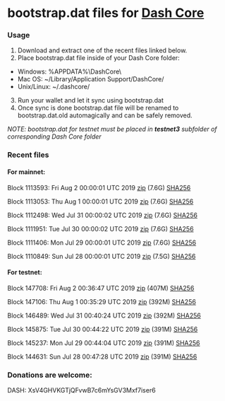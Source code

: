 # bootstrap.dat files for [Dash Core](https://www.dash.org)

### Usage

1. Download and extract one of the recent files linked below.
2. Place bootstrap.dat file inside of your Dash Core folder:
 - Windows: %APPDATA%\DashCore\
 - Mac OS: ~/Library/Application Support/DashCore/
 - Unix/Linux: ~/.dashcore/
3. Run your wallet and let it sync using bootstrap.dat
4. Once sync is done bootstrap.dat file will be renamed to bootstrap.dat.old automagically and can be safely removed.

_NOTE: bootstrap.dat for testnet must be placed in **testnet3** subfolder of corresponding Dash Core folder_

### Recent files

#### For mainnet:

Block 1113593: Fri Aug  2 00:00:01 UTC 2019 [zip](https://dash-bootstrap.ams3.digitaloceanspaces.com/mainnet/2019-08-02/bootstrap.dat.zip) (7.6G) [SHA256](https://dash-bootstrap.ams3.digitaloceanspaces.com/mainnet/2019-08-02/sha256.txt)

Block 1113053: Thu Aug  1 00:00:01 UTC 2019 [zip](https://dash-bootstrap.ams3.digitaloceanspaces.com/mainnet/2019-08-01/bootstrap.dat.zip) (7.6G) [SHA256](https://dash-bootstrap.ams3.digitaloceanspaces.com/mainnet/2019-08-01/sha256.txt)

Block 1112498: Wed Jul 31 00:00:02 UTC 2019 [zip](https://dash-bootstrap.ams3.digitaloceanspaces.com/mainnet/2019-07-31/bootstrap.dat.zip) (7.6G) [SHA256](https://dash-bootstrap.ams3.digitaloceanspaces.com/mainnet/2019-07-31/sha256.txt)

Block 1111951: Tue Jul 30 00:00:02 UTC 2019 [zip](https://dash-bootstrap.ams3.digitaloceanspaces.com/mainnet/2019-07-30/bootstrap.dat.zip) (7.6G) [SHA256](https://dash-bootstrap.ams3.digitaloceanspaces.com/mainnet/2019-07-30/sha256.txt)

Block 1111406: Mon Jul 29 00:00:01 UTC 2019 [zip](https://dash-bootstrap.ams3.digitaloceanspaces.com/mainnet/2019-07-29/bootstrap.dat.zip) (7.6G) [SHA256](https://dash-bootstrap.ams3.digitaloceanspaces.com/mainnet/2019-07-29/sha256.txt)

Block 1110849: Sun Jul 28 00:00:01 UTC 2019 [zip](https://dash-bootstrap.ams3.digitaloceanspaces.com/mainnet/2019-07-28/bootstrap.dat.zip) (7.5G) [SHA256](https://dash-bootstrap.ams3.digitaloceanspaces.com/mainnet/2019-07-28/sha256.txt)


#### For testnet:

Block 147708: Fri Aug  2 00:36:47 UTC 2019 [zip](https://dash-bootstrap.ams3.digitaloceanspaces.com/testnet/2019-08-02/bootstrap.dat.zip) (407M) [SHA256](https://dash-bootstrap.ams3.digitaloceanspaces.com/testnet/2019-08-02/sha256.txt)

Block 147106: Thu Aug  1 00:35:29 UTC 2019 [zip](https://dash-bootstrap.ams3.digitaloceanspaces.com/testnet/2019-08-01/bootstrap.dat.zip) (392M) [SHA256](https://dash-bootstrap.ams3.digitaloceanspaces.com/testnet/2019-08-01/sha256.txt)

Block 146489: Wed Jul 31 00:40:24 UTC 2019 [zip](https://dash-bootstrap.ams3.digitaloceanspaces.com/testnet/2019-07-31/bootstrap.dat.zip) (392M) [SHA256](https://dash-bootstrap.ams3.digitaloceanspaces.com/testnet/2019-07-31/sha256.txt)

Block 145875: Tue Jul 30 00:44:22 UTC 2019 [zip](https://dash-bootstrap.ams3.digitaloceanspaces.com/testnet/2019-07-30/bootstrap.dat.zip) (391M) [SHA256](https://dash-bootstrap.ams3.digitaloceanspaces.com/testnet/2019-07-30/sha256.txt)

Block 145237: Mon Jul 29 00:44:04 UTC 2019 [zip](https://dash-bootstrap.ams3.digitaloceanspaces.com/testnet/2019-07-29/bootstrap.dat.zip) (391M) [SHA256](https://dash-bootstrap.ams3.digitaloceanspaces.com/testnet/2019-07-29/sha256.txt)

Block 144631: Sun Jul 28 00:47:28 UTC 2019 [zip](https://dash-bootstrap.ams3.digitaloceanspaces.com/testnet/2019-07-28/bootstrap.dat.zip) (391M) [SHA256](https://dash-bootstrap.ams3.digitaloceanspaces.com/testnet/2019-07-28/sha256.txt)


### Donations are welcome:

DASH: XsV4GHVKGTjQFvwB7c6mYsGV3Mxf7iser6
